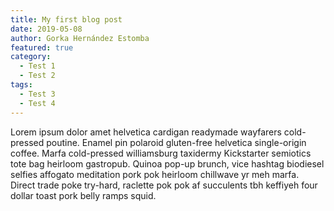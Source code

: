 ```yaml
---
title: My first blog post
date: 2019-05-08
author: Gorka Hernández Estomba
featured: true
category:
  - Test 1
  - Test 2
tags:
  - Test 3
  - Test 4
---
```


Lorem ipsum dolor amet helvetica cardigan readymade wayfarers cold-pressed poutine. Enamel pin polaroid gluten-free helvetica single-origin coffee. Marfa cold-pressed williamsburg taxidermy Kickstarter semiotics tote bag heirloom gastropub. Quinoa pop-up brunch, vice hashtag biodiesel selfies affogato meditation pork pok heirloom chillwave yr meh marfa. Direct trade poke try-hard, raclette pok pok af succulents tbh keffiyeh four dollar toast pork belly ramps squid.